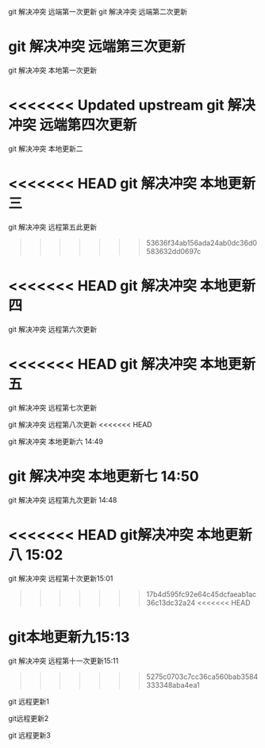 git 解决冲突 远端第一次更新
git 解决冲突 远端第二次更新

git 解决冲突 远端第三次更新
=======

git 解决冲突 本地第一次更新

<<<<<<< Updated upstream
git 解决冲突 远端第四次更新
=======
git 解决冲突 本地更新二

<<<<<<< HEAD
git 解决冲突 本地更新三
=======
git 解决冲突 远程第五此更新
>>>>>>> 53636f34ab156ada24ab0dc36d0583632dd0697c

<<<<<<< HEAD
git 解决冲突 本地更新四
=======
git 解决冲突 远程第六次更新

<<<<<<< HEAD
git 解决冲突 本地更新五
=======
git 解决冲突 远程第七次更新

git 解决冲突 远程第八次更新
<<<<<<< HEAD

git 解决冲突 本地更新六 14:49

git 解决冲突 本地更新七 14:50
=======
git 解决冲突 远程第九次更新 14:48

<<<<<<< HEAD
git解决冲突 本地更新八 15:02
=======
git 解决冲突 远程第十次更新15:01
>>>>>>> 17b4d595fc92e64c45dcfaeab1ac36c13dc32a24
<<<<<<< HEAD

git本地更新九15:13
=======
git 解决冲突 远程第十一次更新15:11

>>>>>>> 5275c0703c7cc36ca560bab3584333348aba4ea1

git 远程更新1

git远程更新2

git 远程更新3

